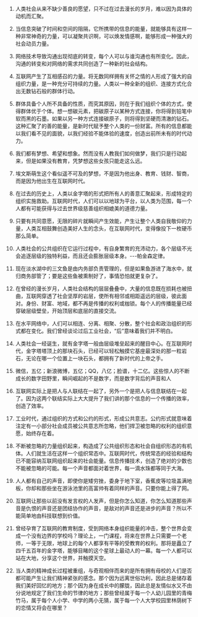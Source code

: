 
1. 人类社会从来不缺少善良的愿望，只不过在过去漫长的岁月，难以因为具体的动机而汇聚。

1. 当信息突破了时间和空间的阻隔，它所携带的信息的能量，就能够具有这样一种非常神奇的力量，可以凝聚共识啊，可以焕发情感啊，能够形成一种强大的社会动员力量。

1. 网络技术导致沟通出现彻底的转变，每个人可以与谁沟通也有所变化。因此，沟通的转变和对网络的需求共同创造了一种新的社会结构。

1. 互联网产生了互相感召的力量。将无数同样拥有关怀之情的人形成了强大的自组织力量，是一种充分可持续的力量。人类以一种全新的组织、连接方式化合出无数钻石般的群体行动。

1. 群体具备个人所不具备的性质，而究其原因，则在于我们组织个体的方式，使得群体优于个体。想一想碳元素，把碳原子以某种方式连接，你将得到铅笔中软而黑的石墨。如果以另一种方式连接碳原子，则将得到坚硬而清澈的钻石。  这种汇聚了的善的能量，是新时代赋予整个人类的一份财富。所有的信息都能以我们看不见的面貌，以我们经验不能体验的速度，创造出前所未有的时代动力。

1. 我们都有梦想、希望和想象。然而没有人教我们如何做梦，我们只是行动起来，但是如果没有教育，凭梦想这些女孩只能走这么远。

1. 埃文斯萌生这个看似遥不可及的梦想，不是因为他出身、教育、钱财、智商，而是因为他出生在互联网时代。

1. 在过去的历史上，人类以金字塔的形式把所有人的善意汇聚起来，形成特定的组织实施救助。互联网时代，人们可以以地球为平台，以人类为范围，每一个人都有可能获得与过去世界级慈善组织相媲美的道德力量。

1. 只要有共同意愿，无限的碎片就瞬间产生效能，产生让整个人类自我敬仰的力量，人类互相鼓舞创造美好人生的念头，在互联网时代，变得像投下一枚硬币那么简单。

1. 人类社会的公共组织在它运行过程中，有自身繁育的充沛动力，各个层级不光会追逐层级的独特利益，而且还会膨胀层级本身。---帕金森定律。

1. 现在淡水湖中的三文鱼是由内务部负责管理的，但是如果鱼游进了海水中，就归商务部管了；要是这些鱼被熏制好了，事情恐怕就更复杂了。

1. 在曾经的漫长岁月，人类社会结构的层层叠叠中，大量的信息既在损耗也被扭曲，互联网穿透了社会坚厚的岩层，使所有相邻或相距遥远的层级，彼此面对。身份、财富、地域，都不再是传播的权利或枷锁。每个人的传播能量已经穿破层级壁垒，开始顶层和底层的直接交流。

1. 在水平网络中，人们可以相连、分离、相聚、分散，整个社会和政治组织的形式都在变化。我们曾经谈论过后工业社会，“后”意味着我们并不明白。

1. 人类社会一经诞生，就有金字塔一般由层级堆垒起来的醒目中心。在互联网时代，金字塔塔顶上的那块石头，已经可以轻松触摸它基座最深处的那一粒岩石，无论在哪一个位置上一块石头，都拥有了新时代的上帝之手。

1. 微信，五亿；新浪微博，五亿；QQ，八亿；脸谱，十二亿。这些惊人的不断成长的数字田野里，瞬间崛起的不是数字，而是数字背后的声音和人

1. 互联网实际上是把人与人联结在一起了，另外一个是把人与信息联结在一起了。因为这两个联结实际上大大提升了我们讲的那个信息的一个传播的效率，创造了效率。

1. 工业时代，通过组织的方式和公约的形式，形成公共意志。公约形式就意味着注定有一小部分社会成员被公共意志所忽略，他们捍卫被忽略的权利的组织意愿，始终存在着。

1. 不断被忽略的力量组织起来，构造成了公共组织形态和社会自组织形态的有机体。人们就生活在这样一个组织常态中。互联网时代，传统常态的经验和结构已不能容纳互联网组织起来的社会能量。信息传播技术，创造了绝对的少数也不能被忽略的可能。每一个声音都面对着世界，每一滴水珠都等同于大海。

1. 人人都有自己的声音，即使你是矮穷挫，委身于地下室，香蕉皮等垃圾盖满地板，你却和那些坐在游泳池里的高富帅有着同样的声音。只要你能上得了网。

1. 互联网让那些以前没有发言权的人发声，但是你怎么知道，你怎么知道那些声音是仇恨的声音还是团结协作的声音，是敌对的声音还是进步的声音？所以不能简单地由科技联想到价值。

1. 曾经孕育了互联网的教育制度，受到网络本身组织能量的冲击，整个世界会变成一个没有边界的学校吗？理论上，一门课程，将来在世界上只需要一个老师，一等于无限，地球上的每个人都享有平等的受教育的权利。那将是矗立了四千五百年的金字塔，能够目睹的这个星球上最动人的一幕。每一个人都可以站在大地，分享这个世界，并触摸天空。

1. 当人类的精神成长过程被重组，与奇观相伴而来的是所有拥有母校的人们是否都可能产生让我们精神紧张的感念。那个因为远离世俗功利，因此总是储存着我们美好回忆的地方；那个因为身在成长中的朦胧，因此总是友情似水又不由分说地规定了我们生命的节律的地方；那些曾经属于每一个人幼儿园里的青梅竹马，属于每个人小学、中学的两小无猜，属于每一个人大学校园里林荫树下的恋情又将会在哪里？
